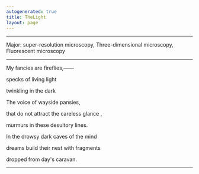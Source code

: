 ```yaml
---
autogenerated: true
title: TheLight
layout: page
---
```


-----

Major: super-resolution microscopy, Three-dimensional microscopy,
Fluorescent microscopy

-----

My fancies are fireflies,——

specks of living light

twinkling in the dark

The voice of wayside pansies,

that do not attract the careless glance ,

murmurs in these desultory lines.

In the drowsy dark caves of the mind

dreams build their nest with fragments

dropped from day's caravan.

-----
